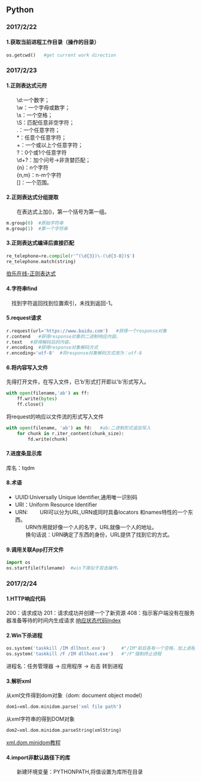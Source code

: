 ## Python<br>
### 2017/2/22
#### 1.获取当前进程工作目录（操作的目录）
```python
os.getcwd()   #get current work direction
```

### 2017/2/23
#### 1.正则表达式元符
　　\d:一个数字；<br>
　　\w：一个字母或数字；<br>
　　\s：一个空格；<br>
　　\S：匹配任意非空字符；<br>
　　.：一个任意字符；<br>
　　*：任意个任意字符；<br>
　　+：一个或以上个任意字符；<br>
　　?：0个或1个任意字符<br>
　　\d+?：加个问号→非贪婪匹配；<br>
　　{n}：n个字符<br>
　　{n,m}：n-m个字符<br>
　　[]：一个范围。
#### 2.正则表达式分组提取<br>
　　在表达式上加()，第一个括号为第一组。<br>
```python
m.group(0)  #原始字符串
m.group(1)  #第一个字符串
```
#### 3.正则表达式编译后直接匹配
```python
re_telephone=re.compile(r'^(\d{3})\-(\d{3-8})$')
re_telephone.match(string)
```
[伯乐在线-正则表达式](http://www.runoob.com/python/python-reg-expressions.html)
#### 4.字符串find
　找到字符返回找到位置索引，未找到返回-1。<br>
#### 5.request请求
```python
r.request(url='https://www.baidu.com')   #获得一个response对象
r.contend   #获得response对象的二进制响应内容。
r.text   #获得解码后的内容。
r.encoding  #获得response对象解码方式
r.encoding='utf-8'  #将response对象解码方式改为：utf-8
```
#### 6.将内容写入文件
先得打开文件，在写入文件，已‘b’形式打开即以'b'形式写入。<br>
```python
with open(filename,'ab') as ff:
    ff.write(bytes)
    ff.close()
```
将request的响应以文件流的形式写入文件
```python
with open(filename, 'ab') as fd:   #ab:二进制形式追加写入
    for chunk in r.iter_content(chunk_size):
        fd.write(chunk)
```
#### 7.进度条显示库
库名：tqdm
#### 8.术语
* UUID:Universally Unique Identifier,通用唯一识别码
* URI：Uniform Resource Identifier
* URN:
　　URI可以分为URL,URN或同时具备locators 和names特性的一个东西。<br>
　　URN作用就好像一个人的名字，URL就像一个人的地址。<br>
　　换句话说：URN确定了东西的身份，URL提供了找到它的方式。<br>

#### 9.调用关联App打开文件
```python
import os
os.startfile(filename)  #win下类似于双击操作。
```
### 2017/2/24
#### 1.HTTP响应代码
  200：请求成功
  201：请求成功并创建一个了新资源
  408：指示客户端没有在服务器准备等待的时间内生成请求
  [响应状态代码Index](http://www.cnblogs.com/lijialong/archive/2011/01/13/http-response-code.html)
#### 2.Win下杀进程
```python
os.system('taskkill /IM dllhost.exe')      #"/IM"前后各有一个空格，加上进程名
os.system('taskkill /F /IM dllhost.exe')   #"/F"强制终止进程
```
进程名：任务管理器 → 应用程序 → 右击  转到进程　
#### 3.解析xml
从xml文件得到dom对象（dom: document object model）
```python
dom1=xml.dom.minidom.parse('xml file path')
```
从xml字符串的得到DOM对象
```python
dom2=xml.dom.minidom.parseString(xmlString)
```
[xml.dom.minidom教程](http://www.cnblogs.com/kaituorensheng/p/4493306.html)
#### 4.import非默认路径下的库
　　新建环境变量：PYTHONPATH,将值设置为库所在目录